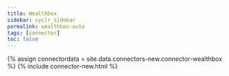 ```yaml
---
title: Wealthbox
sidebar: cyclr_sidebar
permalink: wealthbox-auto
tags: [connector]
toc: false
---
```

{% assign connectordata = site.data.connectors-new.connector-wealthbox %}
{% include connector-new.html %}	